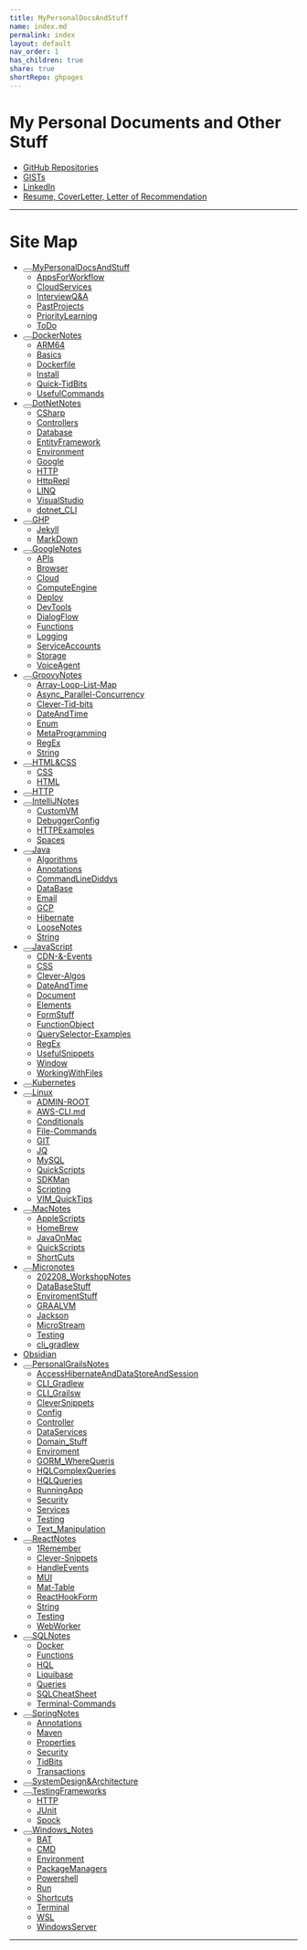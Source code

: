```yaml
---
title: MyPersonalDocsAndStuff
name: index.md
permalink: index
layout: default
nav_order: 1
has_children: true
share: true
shortRepo: ghpages
---
```


# My Personal Documents and Other Stuff

- [GitHub Repositories](https://github.com/14paxton?tab=repositories)
- [GISTs](https://gist.github.com/14paxton)
- [LinkedIn](https://www.linkedin.com/in/paxtonbrandon/)
- [Resume, CoverLetter, Letter of Recommendation](https://github.com/14paxton/JobPrep/tree/master/ResumeAndRecommendation)

---

# Site Map

<nav aria-label="Main" id="site-nav" class="site-nav"><ul class="nav-list"><li class="nav-list-item"><button class="nav-list-expander btn-reset" aria-label="toggle items in MyPersonalDocsAndStuff category" aria-pressed="false"> <svg viewBox="0 0 24 24" aria-hidden="true"><use xlink:href="#svg-arrow-right"></use></svg> </button><a href="/index" class="nav-list-link">MyPersonalDocsAndStuff</a><ul class="nav-list"><li class="nav-list-item "><a href="/GithubPages/AppsForWorkflow" class="nav-list-link">AppsForWorkflow</a></li><li class="nav-list-item "><a href="/GithubPages/CloudServices" class="nav-list-link">CloudServices</a></li><li class="nav-list-item "><a href="/GithubPages/InterviewQ&amp;A" class="nav-list-link">InterviewQ&amp;A</a></li><li class="nav-list-item "><a href="/GithubPages/PastProjects" class="nav-list-link">PastProjects</a></li><li class="nav-list-item "><a href="/GithubPages/PriorityLearning" class="nav-list-link">PriorityLearning</a></li><li class="nav-list-item "><a href="/GithubPages/ToDo" class="nav-list-link">ToDo</a></li></ul></li><li class="nav-list-item"><button class="nav-list-expander btn-reset" aria-label="toggle items in DockerNotes category" aria-pressed="false"> <svg viewBox="0 0 24 24" aria-hidden="true"><use xlink:href="#svg-arrow-right"></use></svg> </button><a href="/DockerNotes/" class="nav-list-link">DockerNotes</a><ul class="nav-list"><li class="nav-list-item "><a href="/DockerNotes/ARM64" class="nav-list-link">ARM64</a></li><li class="nav-list-item "><a href="/DockerNotes/Basics" class="nav-list-link">Basics</a></li><li class="nav-list-item "><a href="/DockerNotes/Dockerfile" class="nav-list-link">Dockerfile</a></li><li class="nav-list-item "><a href="/DockerNotes/Install" class="nav-list-link">Install</a></li><li class="nav-list-item "><a href="/DockerNotes/Quick-TidBits" class="nav-list-link">Quick-TidBits</a></li><li class="nav-list-item "><a href="/DockerNotes/UsefulCommands" class="nav-list-link">UsefulCommands</a></li></ul></li><li class="nav-list-item"><button class="nav-list-expander btn-reset" aria-label="toggle items in DotNetNotes category" aria-pressed="false"> <svg viewBox="0 0 24 24" aria-hidden="true"><use xlink:href="#svg-arrow-right"></use></svg> </button><a href="/DotNetNotes/" class="nav-list-link">DotNetNotes</a><ul class="nav-list"><li class="nav-list-item "><a href="/DotNetNotes/csharp" class="nav-list-link">CSharp</a></li><li class="nav-list-item "><a href="/DotNetNotes/Controllers" class="nav-list-link">Controllers</a></li><li class="nav-list-item "><a href="/DotNetNotes/Database" class="nav-list-link">Database</a></li><li class="nav-list-item "><a href="/DotNetNotes/EntityFramework" class="nav-list-link">EntityFramework</a></li><li class="nav-list-item "><a href="/DotNetNotes/Environment" class="nav-list-link">Environment</a></li><li class="nav-list-item "><a href="/DotNetNotes/Google" class="nav-list-link">Google</a></li><li class="nav-list-item "><a href="/DotNetNotes/HTTP" class="nav-list-link">HTTP</a></li><li class="nav-list-item "><a href="/DotNetNotes/HttpRepl" class="nav-list-link">HttpRepl</a></li><li class="nav-list-item "><a href="/DotNetNotes/LINQ" class="nav-list-link">LINQ</a></li><li class="nav-list-item "><a href="/DotNetNotes/VisualStudio" class="nav-list-link">VisualStudio</a></li><li class="nav-list-item "><a href="/DotNetNotes/dotnet_CLI" class="nav-list-link">dotnet_CLI</a></li></ul></li><li class="nav-list-item"><button class="nav-list-expander btn-reset" aria-label="toggle items in GHP category" aria-pressed="false"> <svg viewBox="0 0 24 24" aria-hidden="true"><use xlink:href="#svg-arrow-right"></use></svg> </button><a href="/GithubPages/GHP" class="nav-list-link">GHP</a><ul class="nav-list"><li class="nav-list-item "><a href="/GithubPages/Jekyll" class="nav-list-link">Jekyll</a></li><li class="nav-list-item "><a href="/GithubPages/MarkDown" class="nav-list-link">MarkDown</a></li></ul></li><li class="nav-list-item"><button class="nav-list-expander btn-reset" aria-label="toggle items in GoogleNotes category" aria-pressed="false"> <svg viewBox="0 0 24 24" aria-hidden="true"><use xlink:href="#svg-arrow-right"></use></svg> </button><a href="/GoogleNotes/" class="nav-list-link">GoogleNotes</a><ul class="nav-list"><li class="nav-list-item "><a href="/GoogleNotes/APIs" class="nav-list-link">APIs</a></li><li class="nav-list-item "><a href="/GoogleNotes/Browser" class="nav-list-link">Browser</a></li><li class="nav-list-item "><a href="/GoogleNotes/Cloud" class="nav-list-link">Cloud</a></li><li class="nav-list-item "><a href="/GoogleNotes/ComputeEngine" class="nav-list-link">ComputeEngine</a></li><li class="nav-list-item "><a href="/GoogleNotes/Deploy" class="nav-list-link">Deploy</a></li><li class="nav-list-item "><a href="/GoogleNotes/DevTools" class="nav-list-link">DevTools</a></li><li class="nav-list-item "><a href="/GoogleNotes/DialogFlow" class="nav-list-link">DialogFlow</a></li><li class="nav-list-item "><a href="/GoogleNotes/Functions" class="nav-list-link">Functions</a></li><li class="nav-list-item "><a href="/GoogleNotes/Logging" class="nav-list-link">Logging</a></li><li class="nav-list-item "><a href="/GoogleNotes/ServiceAccounts" class="nav-list-link">ServiceAccounts</a></li><li class="nav-list-item "><a href="/GoogleNotes/Storage" class="nav-list-link">Storage</a></li><li class="nav-list-item "><a href="/GoogleNotes/VoiceAgent" class="nav-list-link">VoiceAgent</a></li></ul></li><li class="nav-list-item"><button class="nav-list-expander btn-reset" aria-label="toggle items in GroovyNotes category" aria-pressed="false"> <svg viewBox="0 0 24 24" aria-hidden="true"><use xlink:href="#svg-arrow-right"></use></svg> </button><a href="/GroovyNotes/" class="nav-list-link">GroovyNotes</a><ul class="nav-list"><li class="nav-list-item "><a href="/GroovyNotes/Array-Loop-List-Map" class="nav-list-link">Array-Loop-List-Map</a></li><li class="nav-list-item "><a href="/GroovyNotes/Async_Parallel-Concurrency" class="nav-list-link">Async_Parallel-Concurrency</a></li><li class="nav-list-item "><a href="/GroovyNotes/Clever-Tid-bits" class="nav-list-link">Clever-Tid-bits</a></li><li class="nav-list-item "><a href="/GroovyNotes/DateAndTime" class="nav-list-link">DateAndTime</a></li><li class="nav-list-item "><a href="/GroovyNotes/Enum" class="nav-list-link">Enum</a></li><li class="nav-list-item "><a href="/GroovyNotes/MetaProgramming" class="nav-list-link">MetaProgramming</a></li><li class="nav-list-item "><a href="/GroovyNotes/RegEx" class="nav-list-link">RegEx</a></li><li class="nav-list-item "><a href="/GroovyNotes/String" class="nav-list-link">String</a></li></ul></li><li class="nav-list-item"><button class="nav-list-expander btn-reset" aria-label="toggle items in HTML&amp;CSS category" aria-pressed="false"> <svg viewBox="0 0 24 24" aria-hidden="true"><use xlink:href="#svg-arrow-right"></use></svg> </button><a href="/HTML&amp;CSS/" class="nav-list-link">HTML&amp;CSS</a><ul class="nav-list"><li class="nav-list-item "><a href="/HTML&amp;CSS/CSS" class="nav-list-link">CSS</a></li><li class="nav-list-item "><a href="/HTML&amp;CSS/HTML" class="nav-list-link">HTML</a></li></ul></li><li class="nav-list-item"><button class="nav-list-expander btn-reset" aria-label="toggle items in HTTP category" aria-pressed="false"> <svg viewBox="0 0 24 24" aria-hidden="true"><use xlink:href="#svg-arrow-right"></use></svg> </button><a href="/HTTP" class="nav-list-link">HTTP</a><ul class="nav-list"></ul></li><li class="nav-list-item"><button class="nav-list-expander btn-reset" aria-label="toggle items in IntelliJNotes category" aria-pressed="false"> <svg viewBox="0 0 24 24" aria-hidden="true"><use xlink:href="#svg-arrow-right"></use></svg> </button><a href="/IntelliJNotes/" class="nav-list-link">IntelliJNotes</a><ul class="nav-list"><li class="nav-list-item "><a href="/IntelliJNotes/CustomVM" class="nav-list-link">CustomVM</a></li><li class="nav-list-item "><a href="/IntelliJNotes/DebuggerConfig" class="nav-list-link">DebuggerConfig</a></li><li class="nav-list-item "><a href="/IntelliJNotes/HTTPExamples" class="nav-list-link">HTTPExamples</a></li><li class="nav-list-item "><a href="/IntelliJNotes/Spaces" class="nav-list-link">Spaces</a></li></ul></li><li class="nav-list-item"><button class="nav-list-expander btn-reset" aria-label="toggle items in Java category" aria-pressed="false"> <svg viewBox="0 0 24 24" aria-hidden="true"><use xlink:href="#svg-arrow-right"></use></svg> </button><a href="/JavaNotes/Java" class="nav-list-link">Java</a><ul class="nav-list"><li class="nav-list-item "><a href="/JavaNotes/Algorithms" class="nav-list-link">Algorithms</a></li><li class="nav-list-item "><a href="/JavaNotes/Annotations" class="nav-list-link">Annotations</a></li><li class="nav-list-item "><a href="/JavaNotes/CommandLineDiddys" class="nav-list-link">CommandLineDiddys</a></li><li class="nav-list-item "><a href="/JavaNotes/DataBase" class="nav-list-link">DataBase</a></li><li class="nav-list-item "><a href="/JavaNotes/Email" class="nav-list-link">Email</a></li><li class="nav-list-item "><a href="/JavaNotes/GCP" class="nav-list-link">GCP</a></li><li class="nav-list-item "><a href="/JavaNotes/Hibernate" class="nav-list-link">Hibernate</a></li><li class="nav-list-item "><a href="/JavaNotes/LooseNotes" class="nav-list-link">LooseNotes</a></li><li class="nav-list-item "><a href="/JavaNotes/String" class="nav-list-link">String</a></li></ul></li><li class="nav-list-item"><button class="nav-list-expander btn-reset" aria-label="toggle items in JavaScript category" aria-pressed="false"> <svg viewBox="0 0 24 24" aria-hidden="true"><use xlink:href="#svg-arrow-right"></use></svg> </button><a href="/JavaScript/" class="nav-list-link">JavaScript</a><ul class="nav-list"><li class="nav-list-item "><a href="/JavaScript/CDN-&amp;-Events" class="nav-list-link">CDN-&amp;-Events</a></li><li class="nav-list-item "><a href="/JavaScript/CSS" class="nav-list-link">CSS</a></li><li class="nav-list-item "><a href="/JavaScript/Clever-Algos" class="nav-list-link">Clever-Algos</a></li><li class="nav-list-item "><a href="/JavaScript/DateAndTime" class="nav-list-link">DateAndTime</a></li><li class="nav-list-item "><a href="/JavaScript/Document" class="nav-list-link">Document</a></li><li class="nav-list-item "><a href="/JavaScript/Elements" class="nav-list-link">Elements</a></li><li class="nav-list-item "><a href="/JavaScript/FormStuff" class="nav-list-link">FormStuff</a></li><li class="nav-list-item "><a href="/JavaScript/FunctionObject" class="nav-list-link">FunctionObject</a></li><li class="nav-list-item "><a href="/JavaScript/QuerySelector-Examples" class="nav-list-link">QuerySelector-Examples</a></li><li class="nav-list-item "><a href="/JavaScript/RegEx" class="nav-list-link">RegEx</a></li><li class="nav-list-item "><a href="/JavaScript/UsefulSnippets" class="nav-list-link">UsefulSnippets</a></li><li class="nav-list-item "><a href="/JavaScript/Window" class="nav-list-link">Window</a></li><li class="nav-list-item "><a href="/JavaScript/WorkingWithFiles" class="nav-list-link">WorkingWithFiles</a></li></ul></li><li class="nav-list-item"><button class="nav-list-expander btn-reset" aria-label="toggle items in Kubernetes category" aria-pressed="false"> <svg viewBox="0 0 24 24" aria-hidden="true"><use xlink:href="#svg-arrow-right"></use></svg> </button><a href="/Kubernetes" class="nav-list-link">Kubernetes</a><ul class="nav-list"></ul></li><li class="nav-list-item"><button class="nav-list-expander btn-reset" aria-label="toggle items in Linux category" aria-pressed="false"> <svg viewBox="0 0 24 24" aria-hidden="true"><use xlink:href="#svg-arrow-right"></use></svg> </button><a href="/Linux/" class="nav-list-link">Linux</a><ul class="nav-list"><li class="nav-list-item "><a href="/Linux/ADMIN-ROOT" class="nav-list-link">ADMIN-ROOT</a></li><li class="nav-list-item "><a href="/Linux/AWS-CLI" class="nav-list-link">AWS-CLI.md</a></li><li class="nav-list-item "><a href="/Linux/Conditionals" class="nav-list-link">Conditionals</a></li><li class="nav-list-item "><a href="/Linux/File-Commands" class="nav-list-link">File-Commands</a></li><li class="nav-list-item "><a href="/Linux/GIT" class="nav-list-link">GIT</a></li><li class="nav-list-item "><a href="/Linux/JQ" class="nav-list-link">JQ</a></li><li class="nav-list-item "><a href="/Linux/MySQL" class="nav-list-link">MySQL</a></li><li class="nav-list-item "><a href="/Linux/QuickScripts" class="nav-list-link">QuickScripts</a></li><li class="nav-list-item "><a href="/Linux/SDKMan" class="nav-list-link">SDKMan</a></li><li class="nav-list-item "><a href="/Linux/Scripting" class="nav-list-link">Scripting</a></li><li class="nav-list-item "><a href="/Linux/VIM_QuickTips" class="nav-list-link">VIM_QuickTips</a></li></ul></li><li class="nav-list-item"><button class="nav-list-expander btn-reset" aria-label="toggle items in MacNotes category" aria-pressed="false"> <svg viewBox="0 0 24 24" aria-hidden="true"><use xlink:href="#svg-arrow-right"></use></svg> </button><a href="/MacNotes/" class="nav-list-link">MacNotes</a><ul class="nav-list"><li class="nav-list-item "><a href="/MacNotes/AppleScripts" class="nav-list-link">AppleScripts</a></li><li class="nav-list-item "><a href="/MacNotes/HomeBrew" class="nav-list-link">HomeBrew</a></li><li class="nav-list-item "><a href="/MacNotes/JavaOnMac" class="nav-list-link">JavaOnMac</a></li><li class="nav-list-item "><a href="/MacNotes/QuickScripts" class="nav-list-link">QuickScripts</a></li><li class="nav-list-item "><a href="/MacNotes/ShortCuts" class="nav-list-link">ShortCuts</a></li></ul></li><li class="nav-list-item"><button class="nav-list-expander btn-reset" aria-label="toggle items in Micronotes category" aria-pressed="false"> <svg viewBox="0 0 24 24" aria-hidden="true"><use xlink:href="#svg-arrow-right"></use></svg> </button><a href="/Micronotes/" class="nav-list-link">Micronotes</a><ul class="nav-list"><li class="nav-list-item "><a href="/Micronotes/202208_WorkshopNotes" class="nav-list-link">202208_WorkshopNotes</a></li><li class="nav-list-item "><a href="/Micronotes/DataBaseStuff" class="nav-list-link">DataBaseStuff</a></li><li class="nav-list-item "><a href="/Micronotes/EnviromentStuff" class="nav-list-link">EnviromentStuff</a></li><li class="nav-list-item "><a href="/Micronotes/GRAALVM" class="nav-list-link">GRAALVM</a></li><li class="nav-list-item "><a href="/Micronotes/Jackson" class="nav-list-link">Jackson</a></li><li class="nav-list-item "><a href="/Micronotes/MicroStream" class="nav-list-link">MicroStream</a></li><li class="nav-list-item "><a href="/Micronotes/Testing" class="nav-list-link">Testing</a></li><li class="nav-list-item "><a href="/Micronotes/cli_gradlew" class="nav-list-link">cli_gradlew</a></li></ul></li><li class="nav-list-item active"><a href="/Obsidian/Obsidian" class="nav-list-link active">Obsidian</a></li><li class="nav-list-item"><button class="nav-list-expander btn-reset" aria-label="toggle items in PersonalGrailsNotes category" aria-pressed="false"> <svg viewBox="0 0 24 24" aria-hidden="true"><use xlink:href="#svg-arrow-right"></use></svg> </button><a href="/PersonalGrailsNotes/" class="nav-list-link">PersonalGrailsNotes</a><ul class="nav-list"><li class="nav-list-item "><a href="/PersonalGrailsNotes/AccessHibernateAndDataStoreAndSession" class="nav-list-link">AccessHibernateAndDataStoreAndSession</a></li><li class="nav-list-item "><a href="/PersonalGrailsNotes/CLI_Gradlew" class="nav-list-link">CLI_Gradlew</a></li><li class="nav-list-item "><a href="/PersonalGrailsNotes/CLI_Grailsw" class="nav-list-link">CLI_Grailsw</a></li><li class="nav-list-item "><a href="/PersonalGrailsNotes/CleverSnippets" class="nav-list-link">CleverSnippets</a></li><li class="nav-list-item "><a href="/PersonalGrailsNotes/Config" class="nav-list-link">Config</a></li><li class="nav-list-item "><a href="/PersonalGrailsNotes/Controller" class="nav-list-link">Controller</a></li><li class="nav-list-item "><a href="/PersonalGrailsNotes/DataServices" class="nav-list-link">DataServices</a></li><li class="nav-list-item "><a href="/PersonalGrailsNotes/Domain_Stuff" class="nav-list-link">Domain_Stuff</a></li><li class="nav-list-item "><a href="/PersonalGrailsNotes/Enviroment" class="nav-list-link">Enviroment</a></li><li class="nav-list-item "><a href="/PersonalGrailsNotes/GORM_WhereQueris" class="nav-list-link">GORM_WhereQueris</a></li><li class="nav-list-item "><a href="/PersonalGrailsNotes/HQLComplexQueries" class="nav-list-link">HQLComplexQueries</a></li><li class="nav-list-item "><a href="/PersonalGrailsNotes/HQLQueries" class="nav-list-link">HQLQueries</a></li><li class="nav-list-item "><a href="/PersonalGrailsNotes/RunningApp" class="nav-list-link">RunningApp</a></li><li class="nav-list-item "><a href="/PersonalGrailsNotes/Security" class="nav-list-link">Security</a></li><li class="nav-list-item "><a href="/PersonalGrailsNotes/Services" class="nav-list-link">Services</a></li><li class="nav-list-item "><a href="/PersonalGrailsNotes/Testing" class="nav-list-link">Testing</a></li><li class="nav-list-item "><a href="/PersonalGrailsNotes/Text_Manipulation" class="nav-list-link">Text_Manipulation</a></li></ul></li><li class="nav-list-item"><button class="nav-list-expander btn-reset" aria-label="toggle items in ReactNotes category" aria-pressed="false"> <svg viewBox="0 0 24 24" aria-hidden="true"><use xlink:href="#svg-arrow-right"></use></svg> </button><a href="/ReactNotes/" class="nav-list-link">ReactNotes</a><ul class="nav-list"><li class="nav-list-item "><a href="/ReactNotes/1Remember" class="nav-list-link">1Remember</a></li><li class="nav-list-item "><a href="/ReactNotes/Clever-Snippets" class="nav-list-link">Clever-Snippets</a></li><li class="nav-list-item "><a href="/ReactNotes/HandleEvents" class="nav-list-link">HandleEvents</a></li><li class="nav-list-item "><a href="/ReactNotes/MUI" class="nav-list-link">MUI</a></li><li class="nav-list-item "><a href="/ReactNotes/Mat-Table" class="nav-list-link">Mat-Table</a></li><li class="nav-list-item "><a href="/ReactNotes/ReactHookForm" class="nav-list-link">ReactHookForm</a></li><li class="nav-list-item "><a href="/ReactNotes/String" class="nav-list-link">String</a></li><li class="nav-list-item "><a href="/ReactNotes/Testing" class="nav-list-link">Testing</a></li><li class="nav-list-item "><a href="/ReactNotes/WebWorker" class="nav-list-link">WebWorker</a></li></ul></li><li class="nav-list-item"><button class="nav-list-expander btn-reset" aria-label="toggle items in SQLNotes category" aria-pressed="false"> <svg viewBox="0 0 24 24" aria-hidden="true"><use xlink:href="#svg-arrow-right"></use></svg> </button><a href="/SQLNotes/" class="nav-list-link">SQLNotes</a><ul class="nav-list"><li class="nav-list-item "><a href="/SQLNotes/Docker" class="nav-list-link">Docker</a></li><li class="nav-list-item "><a href="/SQLNotes/Functions" class="nav-list-link">Functions</a></li><li class="nav-list-item "><a href="/SQLNotes/HQL" class="nav-list-link">HQL</a></li><li class="nav-list-item "><a href="/SQLNotes/Liquibase" class="nav-list-link">Liquibase</a></li><li class="nav-list-item "><a href="/SQLNotes/Queries" class="nav-list-link">Queries</a></li><li class="nav-list-item "><a href="/SQLNotes/SQLCheatSheet" class="nav-list-link">SQLCheatSheet</a></li><li class="nav-list-item "><a href="/SQLNotes/TerminalCommands" class="nav-list-link">Terminal-Commands</a></li></ul></li><li class="nav-list-item"><button class="nav-list-expander btn-reset" aria-label="toggle items in SpringNotes category" aria-pressed="false"> <svg viewBox="0 0 24 24" aria-hidden="true"><use xlink:href="#svg-arrow-right"></use></svg> </button><a href="/SpringNotes/" class="nav-list-link">SpringNotes</a><ul class="nav-list"><li class="nav-list-item "><a href="/SpringNotes/Annotations" class="nav-list-link">Annotations</a></li><li class="nav-list-item "><a href="/SpringNotes/Maven" class="nav-list-link">Maven</a></li><li class="nav-list-item "><a href="/SpringNotes/Properties" class="nav-list-link">Properties</a></li><li class="nav-list-item "><a href="/SpringNotes/Security" class="nav-list-link">Security</a></li><li class="nav-list-item "><a href="/SpringNotes/TidBits" class="nav-list-link">TidBits</a></li><li class="nav-list-item "><a href="/SpringNotes/Transactions" class="nav-list-link">Transactions</a></li></ul></li><li class="nav-list-item"><button class="nav-list-expander btn-reset" aria-label="toggle items in SystemDesign&amp;Architecture category" aria-pressed="false"> <svg viewBox="0 0 24 24" aria-hidden="true"><use xlink:href="#svg-arrow-right"></use></svg> </button><a href="/SystemDesign&amp;Architecture/" class="nav-list-link">SystemDesign&amp;Architecture</a><ul class="nav-list"></ul></li><li class="nav-list-item"><button class="nav-list-expander btn-reset" aria-label="toggle items in TestingFrameworks category" aria-pressed="false"> <svg viewBox="0 0 24 24" aria-hidden="true"><use xlink:href="#svg-arrow-right"></use></svg> </button><a href="/TestingFrameworks/" class="nav-list-link">TestingFrameworks</a><ul class="nav-list"><li class="nav-list-item "><a href="/TestingFrameworks/HTTP" class="nav-list-link">HTTP</a></li><li class="nav-list-item "><a href="/TestingFrameworks/JUnit" class="nav-list-link">JUnit</a></li><li class="nav-list-item "><a href="/TestingFrameworks/Spock" class="nav-list-link">Spock</a></li></ul></li><li class="nav-list-item"><button class="nav-list-expander btn-reset" aria-label="toggle items in Windows_Notes category" aria-pressed="false"> <svg viewBox="0 0 24 24" aria-hidden="true"><use xlink:href="#svg-arrow-right"></use></svg> </button><a href="/Windows_Notes/" class="nav-list-link">Windows_Notes</a><ul class="nav-list"><li class="nav-list-item "><a href="/Windows_Notes/BAT" class="nav-list-link">BAT</a></li><li class="nav-list-item "><a href="/Windows_Notes/CMD" class="nav-list-link">CMD</a></li><li class="nav-list-item "><a href="/Windows_Notes/Environment" class="nav-list-link">Environment</a></li><li class="nav-list-item "><a href="/Windows_Notes/PackageManagers" class="nav-list-link">PackageManagers</a></li><li class="nav-list-item "><a href="/Windows_Notes/Powershell" class="nav-list-link">Powershell</a></li><li class="nav-list-item "><a href="/Windows_Notes/Run" class="nav-list-link">Run</a></li><li class="nav-list-item "><a href="/Windows_Notes/Shortcuts" class="nav-list-link">Shortcuts</a></li><li class="nav-list-item "><a href="/Windows_Notes/Terminal" class="nav-list-link">Terminal</a></li><li class="nav-list-item "><a href="/Windows_Notes/WSL" class="nav-list-link">WSL</a></li><li class="nav-list-item "><a href="/Windows_Notes/WindowsServer" class="nav-list-link">WindowsServer</a></li></ul></li></ul></nav>

***